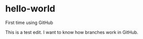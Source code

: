 # hello-world
First time using GitHub

This is a test edit. I want to know how branches work in GitHub.
